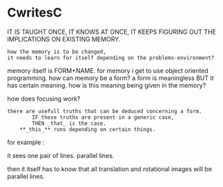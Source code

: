 # CwritesC

IT IS TAUGHT ONCE,
IT KNOWS AT ONCE,
IT KEEPS FIGURING OUT THE IMPLICATIONS ON EXISTING MEMORY.

    how the memory is to be changed,
    it needs to learn for itself depending on the problems-environment?

memory itself is FORM+NAME.
for memory i get to use object oriented programming.
how can memory be a form?
    a form is meaningless BUT it has certain meaning.
    how is this meaning being given in the memory?

how does focusing work?

    there are usefull truths that can be deduced concerning a form.
            IF these truths are present in a generic case,
            THEN _that_ is the case.
        **_this_** runs depending on certain things. 

for example :


it sees one pair of lines.
parallel lines.

then it itself has to know that all translation and rotational images will be parallel lines.